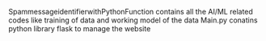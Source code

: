 SpammessageidentifierwithPythonFunction contains all the AI/ML related codes like training of data and working model of the data
Main.py conatins python library flask to manage the website

